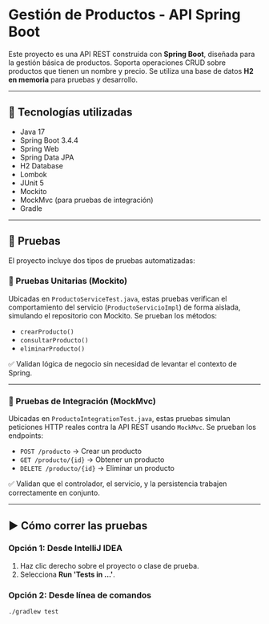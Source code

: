 # Gestión de Productos - API Spring Boot

Este proyecto es una API REST construida con **Spring Boot**, diseñada para la gestión básica de productos. Soporta operaciones CRUD sobre productos que tienen un nombre y precio. Se utiliza una base de datos **H2 en memoria** para pruebas y desarrollo.

---

## 🚀 Tecnologías utilizadas

- Java 17
- Spring Boot 3.4.4
- Spring Web
- Spring Data JPA
- H2 Database
- Lombok
- JUnit 5
- Mockito
- MockMvc (para pruebas de integración)
- Gradle

---

## 🧪 Pruebas

El proyecto incluye dos tipos de pruebas automatizadas:

### 🔹 Pruebas Unitarias (Mockito)

Ubicadas en `ProductoServiceTest.java`, estas pruebas verifican el comportamiento del servicio (`ProductoServicioImpl`) de forma aislada, simulando el repositorio con Mockito. Se prueban los métodos:

- `crearProducto()`
- `consultarProducto()`
- `eliminarProducto()`

✅ Validan lógica de negocio sin necesidad de levantar el contexto de Spring.

---

### 🔸 Pruebas de Integración (MockMvc)

Ubicadas en `ProductoIntegrationTest.java`, estas pruebas simulan peticiones HTTP reales contra la API REST usando `MockMvc`. Se prueban los endpoints:

- `POST /producto` → Crear un producto
- `GET /producto/{id}` → Obtener un producto
- `DELETE /producto/{id}` → Eliminar un producto

✅ Validan que el controlador, el servicio, y la persistencia trabajen correctamente en conjunto.

---

## ▶️ Cómo correr las pruebas

### Opción 1: Desde IntelliJ IDEA
1. Haz clic derecho sobre el proyecto o clase de prueba.
2. Selecciona **Run 'Tests in ...'**.

### Opción 2: Desde línea de comandos

```bash
./gradlew test